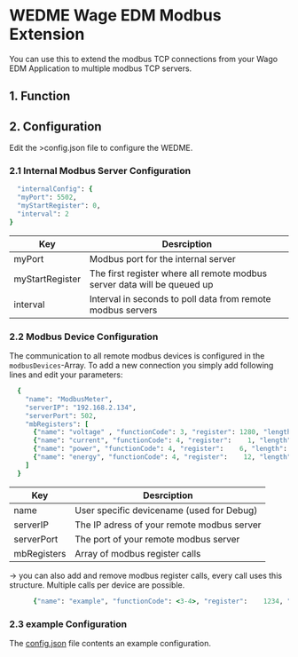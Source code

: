 # WEDME  Wage EDM Modbus Extension

You can use this to extend the modbus TCP connections from your Wago EDM Application to multiple modbus TCP servers.

## 1. Function

## 2. Configuration
Edit the >config.json file to configure the WEDME.
  ### 2.1 Internal Modbus Server Configuration
  ```ruby
    "internalConfig": {
    "myPort": 5502,
    "myStartRegister": 0,
    "interval": 2
  }
  
  ```
|  Key            | Desrciption                                                               |
| ----------------| --------------------------------------------------------------------------|
| myPort          | Modbus port for the internal server                                       |
| myStartRegister | The first register where all remote modbus server data will be queued up  |
| interval        | Interval in seconds to poll data from remote modbus servers               |

### 2.2 Modbus Device Configuration
The communication to all remote modbus devices is configured in the `modbusDevices`-Array. To add a new connection you simply add following lines and edit your parameters:
  ```ruby
    {
      "name": "ModbusMeter",
      "serverIP": "192.168.2.134",
      "serverPort": 502,
      "mbRegisters": [
        {"name": "voltage" , "functionCode": 3, "register": 1280, "length": 1},
        {"name": "current", "functionCode": 4, "register":    1, "length": 1},
        {"name": "power", "functionCode": 4, "register":    6, "length": 2},
        {"name": "energy", "functionCode": 4, "register":    12, "length": 2}
      ]
    }
  
  ```
|  Key            | Desrciption                                                               |
| ----------------| --------------------------------------------------------------------------|
| name            | User specific devicename (used for Debug)                                 |
| serverIP        | The IP adress of your remote modbus server                                |
| serverPort      | The port of your remote modbus server                                     |
| mbRegisters     | Array of modbus register calls                                            |

-> you can also add and remove modbus register calls, every call uses this structure. Multiple calls per device are possible.
  ```ruby
        {"name": "example", "functionCode": <3-4>, "register":    1234, "length": 1}
  ```

### 2.3 example Configuration
The [config.json](https://github.com/MichaelDrostWago/WEDME/blob/main/config.json) file contents an example configuration.

